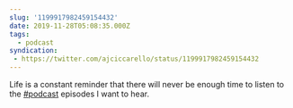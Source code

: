 ```yaml
---
slug: '1199917982459154432'
date: 2019-11-28T05:08:35.000Z
tags:
  - podcast
syndication:
 - https://twitter.com/ajciccarello/status/1199917982459154432
---
```


Life is a constant reminder that there will never be enough time to listen to the [#podcast](/posts/tags/podcast) episodes I want to hear.
